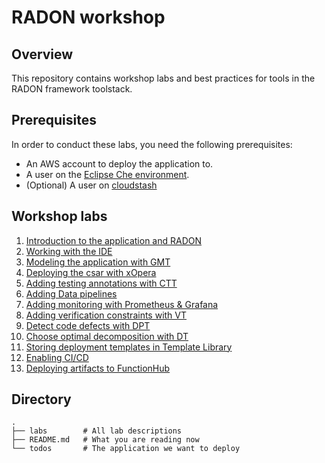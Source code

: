 # RADON workshop

## Overview

This repository contains workshop labs and best
practices for tools in the RADON framework
toolstack.

## Prerequisites

In order to conduct these labs, you need the
following prerequisites:

- An AWS account to deploy the application to.
- A user on the
  [Eclipse Che environment](http://che-che.51.11.43.6.nip.io/).
- (Optional) A user on [cloudstash](cloudstash.io)

## Workshop labs

1. [Introduction to the application and RADON](labs/introduction.md)
2. [Working with the IDE](labs/ide.md)
3. [Modeling the application with GMT](labs/gmt.md)
4. [Deploying the csar with xOpera](labs/xopera.md)
5. [Adding testing annotations with CTT](labs/ctt.md)
6. [Adding Data pipelines](labs/datapipelines.md)
7. [Adding monitoring with Prometheus & Grafana](labs/monitoring.md)
8. [Adding verification constraints with VT](labs/vt.md)
9. [Detect code defects with DPT](labs/dpt.md)
10. [Choose optimal decomposition with DT](labs/dt.md)
11. [Storing deployment templates in Template Library](labs/templatelibrary.md)
12. [Enabling CI/CD](labs/cicd.md)
13. [Deploying artifacts to FunctionHub](labs/functionhub.md)


## Directory

```
.
├── labs        # All lab descriptions
├── README.md   # What you are reading now
└── todos       # The application we want to deploy
```
